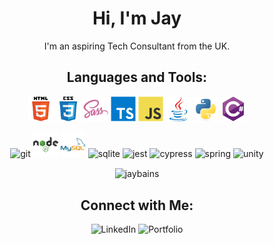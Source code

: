 <h1 align="center">Hi, I'm Jay</h1>
<p align="center">I'm an aspiring Tech Consultant from the UK.<p>

<h2 align="center">Languages and Tools:</h2>
<p align="center">
<img src="https://raw.githubusercontent.com/devicons/devicon/master/icons/html5/html5-original-wordmark.svg" alt="html5" width="40" height="40"/> 
<img src="https://raw.githubusercontent.com/devicons/devicon/master/icons/css3/css3-original-wordmark.svg" alt="css3" width="40" height="40"/> 
<img src="https://raw.githubusercontent.com/devicons/devicon/master/icons/sass/sass-original.svg" alt="sass" width="40" height="40"/> 
<img src="https://raw.githubusercontent.com/devicons/devicon/master/icons/typescript/typescript-original.svg" alt="typescript" width="40" height="40"/> 
<img src="https://raw.githubusercontent.com/devicons/devicon/master/icons/javascript/javascript-original.svg" alt="javascript" width="40" height="40"/> 
<img src="https://raw.githubusercontent.com/devicons/devicon/master/icons/java/java-original.svg" alt="java" width="40" height="40"/> 
<img src="https://raw.githubusercontent.com/devicons/devicon/master/icons/python/python-original.svg" alt="python" width="40" height="40"/> 
<img src="https://raw.githubusercontent.com/devicons/devicon/master/icons/csharp/csharp-original.svg" alt="csharp" width="40" height="40"/> 
</p>

<p align="center">
<img src="https://www.vectorlogo.zone/logos/git-scm/git-scm-icon.svg" alt="git" width="40" height="40"/> 
<img src="https://raw.githubusercontent.com/devicons/devicon/master/icons/nodejs/nodejs-original-wordmark.svg" alt="nodejs" width="40" height="40"/> 
<img src="https://raw.githubusercontent.com/devicons/devicon/master/icons/mysql/mysql-original-wordmark.svg" alt="mysql" width="40" height="40"/> 
<img src="https://www.vectorlogo.zone/logos/sqlite/sqlite-icon.svg" alt="sqlite" width="40" height="40"/> 
<img src="https://www.vectorlogo.zone/logos/jestjsio/jestjsio-icon.svg" alt="jest" width="40" height="40"/> 
<img src="https://raw.githubusercontent.com/simple-icons/simple-icons/6e46ec1fc23b60c8fd0d2f2ff46db82e16dbd75f/icons/cypress.svg" alt="cypress" width="40" height="40"/
<img src="https://www.vectorlogo.zone/logos/opencv/opencv-icon.svg" alt="opencv" width="40" height="40"/> 
<img src="https://www.vectorlogo.zone/logos/springio/springio-icon.svg" alt="spring" width="40" height="40"/> 
<img src="https://www.vectorlogo.zone/logos/unity3d/unity3d-icon.svg" alt="unity" width="40" height="40"/> 
</p>

<div align="center">
<p><img align="center" src="https://github-readme-stats.vercel.app/api/top-langs?username=jaybains&show_icons=true&locale=en&layout=compact&theme=dark" alt="jaybains" /></p>
</div>

<h2 align="center">Connect with Me:</h2>
<p align="center">
<a href="https://www.linkedin.com/in/jaysbains/" target="_blank" rel="noreferrer" style="text-decoration: none;">
<img src="https://img.icons8.com/color/48/000000/linkedin.png" alt="LinkedIn" width="40" height="40"/>
</a>
<a href="https://jaybains.github.io/portfolio/" rel="noreferrer" style="text-decoration: none;">
<img src="https://img.icons8.com/fluency/48/000000/portfolio.png" alt="Portfolio" width="40" height="40"/>
</a>
</p>
